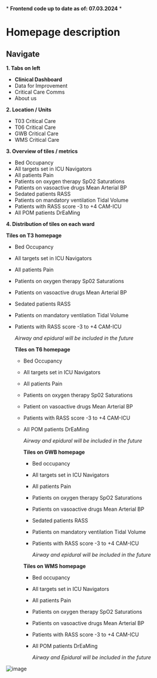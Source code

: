 \* **Frontend code up to date as of: 07.03.2024** \*

# Homepage description

## Navigate


**1. Tabs on left**


   * **Clinical Dashboard** 
   * Data for Improvement
   * Critical Care Comms
   * About us

**2. Location / Units**
   * T03 Critical Care
   * T06 Critical Care
   * GWB Critical Care
   * WMS Critical Care
     
**3.  Overview of tiles / metrics**
   * Bed Occupancy
   * All targets set in ICU Navigators
   * All patients Pain
   * Patients on oxygen therapy SpO2 Saturations
   * Patients on vasoactive drugs Mean Arterial BP
   * Sedated patients RASS
   * Patients on mandatory ventilation Tidal Volume
   * Patients with RASS score -3 to +4 CAM-ICU
   * All POM patients DrEaMing

**4. Distribution of tiles on each ward**

  **Tiles on T3 homepage**
  * Bed Occupancy
  * All targets set in ICU Navigators
  * All patients Pain
  * Patients on oxygen therapy Sp02 Saturations
  * Patients on vasoactive drugs Mean Arterial BP
  * Sedated patients RASS
  * Patients on mandatory ventilation Tidal Volume
  * Patients with RASS score -3 to +4 CAM-ICU

    *Airway and epidural will be included in the future*

    **Tiles on T6 homepage**
    * Bed Occupancy
    * All targets set in ICU Navigators
    * All patients Pain
    * Patients on oxygen therapy Sp02 Saturations
    * Patient on vasoactive drugs Mean Arterial BP
    * Patients with RASS score -3 to +4 CAM-ICU
    * All POM patients DrEaMing
   
      *Airway and epidural will be included in the future*

      **Tiles on GWB homepage**
      * Bed occupancy
      * All targets set in ICU Navigators
      * All patients Pain
      * Patients on oxygen therapy SpO2 Saturations
      * Patients on vasoactive drugs Mean Arterial BP
      * Sedated patients RASS
      * Patients on mandatory ventilation Tidal Volume
      * Patients with RASS score -3 to +4 CAM-ICU
     
        *Airway and epidural will be included in the future*

      **Tiles on WMS homepage**
      * Bed occupancy
      * All targets set in ICU Navigators
      * All patients Pain
      * Patients on oxygen therapy SpO2 Saturations
      * Patients on vasoactive drugs Mean Arterial BP
      * Patients with RASS score -3 to +4 CAM-ICU
      * All POM patients DrEaMing
     
        *Airway and Epidural will be included in the future*
   

![image](https://github.com/inform-us/requirements_specifications/assets/94536083/0e4054ef-1e55-4559-a994-f354fc6b8065)


